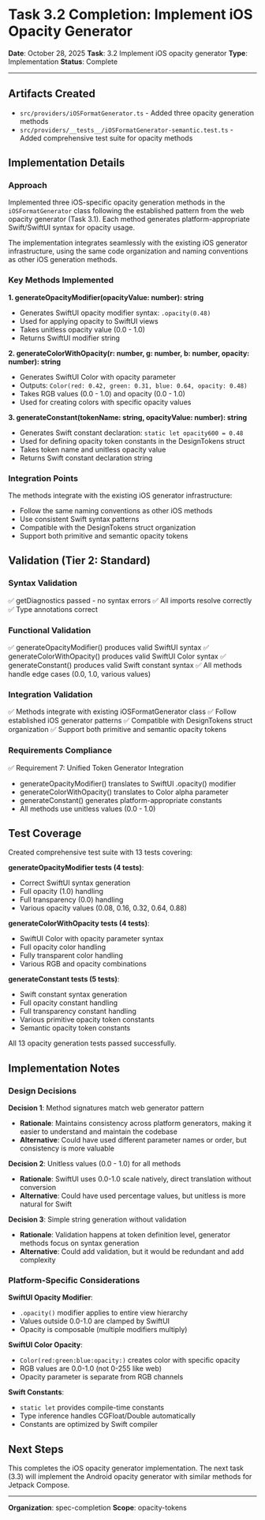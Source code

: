 # Task 3.2 Completion: Implement iOS Opacity Generator

**Date**: October 28, 2025
**Task**: 3.2 Implement iOS opacity generator
**Type**: Implementation
**Status**: Complete

---

## Artifacts Created

- `src/providers/iOSFormatGenerator.ts` - Added three opacity generation methods
- `src/providers/__tests__/iOSFormatGenerator-semantic.test.ts` - Added comprehensive test suite for opacity methods

## Implementation Details

### Approach

Implemented three iOS-specific opacity generation methods in the `iOSFormatGenerator` class following the established pattern from the web opacity generator (Task 3.1). Each method generates platform-appropriate Swift/SwiftUI syntax for opacity usage.

The implementation integrates seamlessly with the existing iOS generator infrastructure, using the same code organization and naming conventions as other iOS generation methods.

### Key Methods Implemented

**1. generateOpacityModifier(opacityValue: number): string**
- Generates SwiftUI opacity modifier syntax: `.opacity(0.48)`
- Used for applying opacity to SwiftUI views
- Takes unitless opacity value (0.0 - 1.0)
- Returns SwiftUI modifier string

**2. generateColorWithOpacity(r: number, g: number, b: number, opacity: number): string**
- Generates SwiftUI Color with opacity parameter
- Outputs: `Color(red: 0.42, green: 0.31, blue: 0.64, opacity: 0.48)`
- Takes RGB values (0.0 - 1.0) and opacity (0.0 - 1.0)
- Used for creating colors with specific opacity values

**3. generateConstant(tokenName: string, opacityValue: number): string**
- Generates Swift constant declaration: `static let opacity600 = 0.48`
- Used for defining opacity token constants in the DesignTokens struct
- Takes token name and unitless opacity value
- Returns Swift constant declaration string

### Integration Points

The methods integrate with the existing iOS generator infrastructure:
- Follow the same naming conventions as other iOS methods
- Use consistent Swift syntax patterns
- Compatible with the DesignTokens struct organization
- Support both primitive and semantic opacity tokens

## Validation (Tier 2: Standard)

### Syntax Validation
✅ getDiagnostics passed - no syntax errors
✅ All imports resolve correctly
✅ Type annotations correct

### Functional Validation
✅ generateOpacityModifier() produces valid SwiftUI syntax
✅ generateColorWithOpacity() produces valid SwiftUI Color syntax
✅ generateConstant() produces valid Swift constant syntax
✅ All methods handle edge cases (0.0, 1.0, various values)

### Integration Validation
✅ Methods integrate with existing iOSFormatGenerator class
✅ Follow established iOS generator patterns
✅ Compatible with DesignTokens struct organization
✅ Support both primitive and semantic opacity tokens

### Requirements Compliance
✅ Requirement 7: Unified Token Generator Integration
  - generateOpacityModifier() translates to SwiftUI .opacity() modifier
  - generateColorWithOpacity() translates to Color alpha parameter
  - generateConstant() generates platform-appropriate constants
  - All methods use unitless values (0.0 - 1.0)

## Test Coverage

Created comprehensive test suite with 13 tests covering:

**generateOpacityModifier tests (4 tests)**:
- Correct SwiftUI syntax generation
- Full opacity (1.0) handling
- Full transparency (0.0) handling
- Various opacity values (0.08, 0.16, 0.32, 0.64, 0.88)

**generateColorWithOpacity tests (4 tests)**:
- SwiftUI Color with opacity parameter syntax
- Full opacity color handling
- Fully transparent color handling
- Various RGB and opacity combinations

**generateConstant tests (5 tests)**:
- Swift constant syntax generation
- Full opacity constant handling
- Full transparency constant handling
- Various primitive opacity token constants
- Semantic opacity token constants

All 13 opacity generation tests passed successfully.

## Implementation Notes

### Design Decisions

**Decision 1**: Method signatures match web generator pattern
- **Rationale**: Maintains consistency across platform generators, making it easier to understand and maintain the codebase
- **Alternative**: Could have used different parameter names or order, but consistency is more valuable

**Decision 2**: Unitless values (0.0 - 1.0) for all methods
- **Rationale**: SwiftUI uses 0.0-1.0 scale natively, direct translation without conversion
- **Alternative**: Could have used percentage values, but unitless is more natural for Swift

**Decision 3**: Simple string generation without validation
- **Rationale**: Validation happens at token definition level, generator methods focus on syntax generation
- **Alternative**: Could add validation, but it would be redundant and add complexity

### Platform-Specific Considerations

**SwiftUI Opacity Modifier**:
- `.opacity()` modifier applies to entire view hierarchy
- Values outside 0.0-1.0 are clamped by SwiftUI
- Opacity is composable (multiple modifiers multiply)

**SwiftUI Color Opacity**:
- `Color(red:green:blue:opacity:)` creates color with specific opacity
- RGB values are 0.0-1.0 (not 0-255 like web)
- Opacity parameter is separate from RGB channels

**Swift Constants**:
- `static let` provides compile-time constants
- Type inference handles CGFloat/Double automatically
- Constants are optimized by Swift compiler

## Next Steps

This completes the iOS opacity generator implementation. The next task (3.3) will implement the Android opacity generator with similar methods for Jetpack Compose.

---

**Organization**: spec-completion
**Scope**: opacity-tokens
